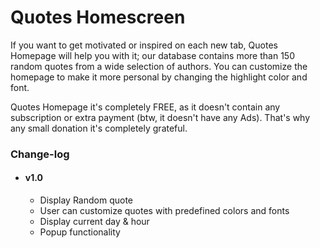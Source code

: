 # Quotes Homescreen
If you want to get motivated or inspired on each new tab, Quotes Homepage will help you with it; our database contains more than 150 random quotes from a wide selection of authors. You can customize the homepage to make it more personal by changing the highlight color and font.

Quotes Homepage it's completely FREE, as it doesn't contain any subscription or extra payment (btw, it doesn't have any Ads). That's why any small donation it's completely grateful. 

### Change-log
- #### v1.0
  - Display Random quote
  - User can customize quotes with predefined colors and fonts
  - Display current day & hour
  - Popup functionality


